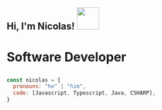 <h2> Hi, I'm Nicolas! <img src="https://media.giphy.com/media/mGcNjsfWAjY5AEZNw6/giphy.gif" width="50"></h2>

# <p>Software Developer</p>

```javascript
const nicolas = {
  pronouns: "he" | "him",
  code: [Javascript, Typescript, Java, CSHARP],
}
```
